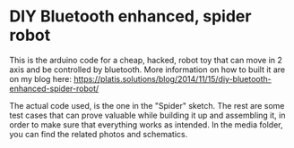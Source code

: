 DIY Bluetooth enhanced, spider robot
================

This is the arduino code for a cheap, hacked, robot toy that can move in 2 axis and be controlled by bluetooth. More information on how to built it are on my blog here: https://platis.solutions/blog/2014/11/15/diy-bluetooth-enhanced-spider-robot/

The actual code used, is the one in the "Spider" sketch. The rest are some test cases that can prove valuable while building it up and assembling it, in order to make sure that everything works as intended. 
In the media folder, you can find the related photos and schematics.